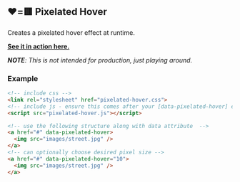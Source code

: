 ## ❤️=🟥 Pixelated Hover

Creates a pixelated hover effect at runtime.

[**See it in action here.**](http://danielboa.github.io/pixelated-hover/example/example.html)

_**NOTE**: This is not intended for production, just playing around._


### Example

```html
<!-- include css -->
<link rel="stylesheet" href="pixelated-hover.css">
<!-- include js - ensure this comes after your [data-pixelated-hover] elements -->
<script src="pixelated-hover.js"></script>
```
```html
<!-- use the following structure along with data attribute  -->
<a href="#" data-pixelated-hover>
  <img src="images/street.jpg" />
</a>
<!-- can optionally choose desired pixel size -->
<a href="#" data-pixelated-hover="10">
  <img src="images/street.jpg" />
</a>
```
